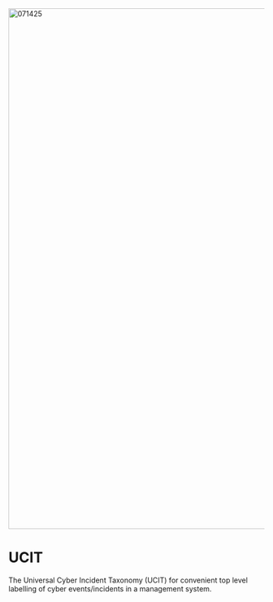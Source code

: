 <img width="1024" height="1024" alt="071425" src="https://github.com/user-attachments/assets/c9824708-d046-430a-ad72-1844b5f4e865" />


# UCIT
The Universal Cyber Incident Taxonomy (UCIT) for convenient top level labelling of cyber events/incidents in a management system.
